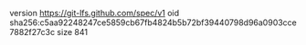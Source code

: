 version https://git-lfs.github.com/spec/v1
oid sha256:c5aa92248247ce5859cb67fb4824b5b72bf39440798d96a0903cce7882f27c3c
size 841

